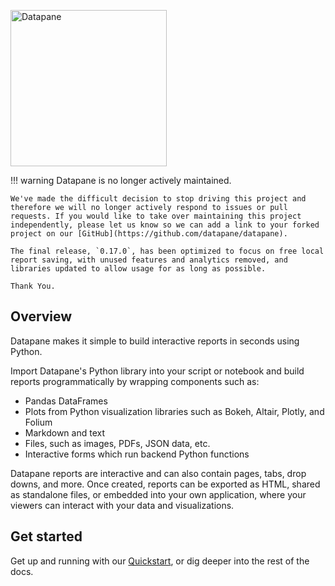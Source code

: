 <p >
  <a href="https://github.com/datapane/datapane">
    <img src="https://datapane-cdn.com/static/v1/datapane-logo-dark.svg.br" width="250px" alt="Datapane" />
  </a>
</p>

!!! warning
    Datapane is no longer actively maintained.

    We've made the difficult decision to stop driving this project and therefore we will no longer actively respond to issues or pull requests. If you would like to take over maintaining this project independently, please let us know so we can add a link to your forked project on our [GitHub](https://github.com/datapane/datapane).

    The final release, `0.17.0`, has been optimized to focus on free local report saving, with unused features and analytics removed, and libraries updated to allow usage for as long as possible.

    Thank You.

## Overview

Datapane makes it simple to build interactive reports in seconds using Python.

Import Datapane's Python library into your script or notebook and build reports programmatically by wrapping components such as:

- Pandas DataFrames
- Plots from Python visualization libraries such as Bokeh, Altair, Plotly, and Folium
- Markdown and text
- Files, such as images, PDFs, JSON data, etc.
- Interactive forms which run backend Python functions

Datapane reports are interactive and can also contain pages, tabs, drop downs, and more. Once created, reports can be exported as HTML, shared as standalone files, or embedded into your own application, where your viewers can interact with your data and visualizations.

## Get started

Get up and running with our [Quickstart](./quickstart.ipynb), or dig deeper into the rest of the docs.

